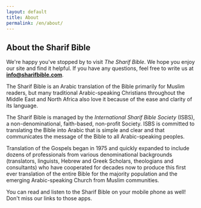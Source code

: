 ```yaml
---
layout: default
title: About
permalink: /en/about/
---
```

## About the Sharif Bible

We're happy you've stopped by to visit *The Sharif Bible*. We hope you enjoy our site and find it helpful. If you have any questions, feel free to write us at **info@sharifbible.com**.

The Sharif Bible is an Arabic translation of the Bible primarily for Muslim readers, but many traditional Arabic-speaking Christians throughout the Middle East and North Africa also love it because of the ease and clarity of its language.

The Sharif Bible is managed by the *International Sharif Bible Society* (ISBS), a non-denominational, faith-based, non-profit Society. ISBS is committed to translating the Bible into Arabic that is simple and clear and that communicates the message of the Bible to all Arabic-speaking peoples.

Translation of the Gospels began in 1975 and quickly expanded to include dozens of professionals from various denominational backgrounds (translators, linguists, Hebrew and Greek Scholars, theologians and consultants) who have cooperated for decades now to produce this first ever translation of the entire Bible for the majority population and the emerging Arabic-speaking Church from Muslim communities.

You can read and listen to the Sharif Bible on your mobile phone as well! Don't miss our links to those apps.